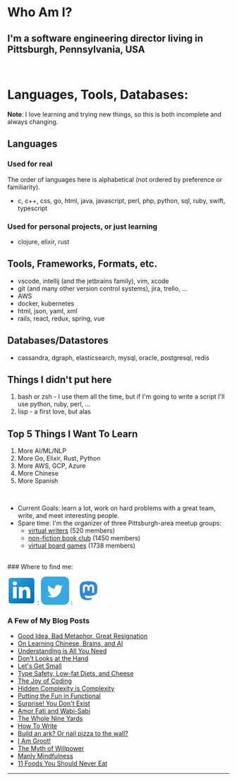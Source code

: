 <!--
**rlunde/rlunde** is a ✨ _special_ ✨ repository because its `README.md` (this file) appears on your GitHub profile.
-->

# Who Am I?

## I'm a software engineering director living in Pittsburgh, Pennsylvania, USA

<br />

# Languages, Tools, Databases:

**Note**: I love learning and trying new things, so this is both incomplete and always changing.

## Languages

### Used for real

The order of languages here is alphabetical (not ordered by preference or familiarity).

- c, c++, css, go, html, java, javascript, perl, php, python, sql, ruby, swift, typescript

### Used for personal projects, or just learning

- clojure, elixir, rust

## Tools, Frameworks, Formats, etc.

- vscode, intellij (and the jetbrains family), vim, xcode
- git (and many other version control systems), jira, trello, ...
- AWS
- docker, kubernetes
- html, json, yaml, xml
- rails, react, redux, spring, vue

## Databases/Datastores

- cassandra, dgraph, elasticsearch, mysql, oracle, postgresql, redis

## Things I didn't put here

1. bash or zsh - I use them all the time, but if I'm going to write a script I'll use python, ruby, perl, ...
2. lisp - a first love, but alas

## Top 5 Things I Want To Learn

1. More AI/ML/NLP
2. More Go, Elixir, Rust, Python
3. More AWS, GCP, Azure
4. More Chinese
5. More Spanish

<br />

- Current Goals: learn a lot, work on hard problems with a great team, write, and meet interesting people.
- Spare time: I'm the organizer of three Pittsburgh-area meetup groups:
  - [virtual writers](https://www.meetup.com/virtual-writers-meetup/) (520 members)
  - [non-fiction book club](https://www.meetup.com/Pittsburgh-NonFiction-Round-Table/) (1450 members)
  - [virtual board games](https://www.meetup.com/Board-Gaming-Geeks) (1738 members)

<br />
### Where to find me:

[![linkedin](images/linkedin.png)](https://www.linkedin.com/in/ron-lunde-6205) : [![twitter](images/twitter.png)](https://www.twitter.com/rlunde) : [![mastodon](images/mastodon1.png)](https://www.mastodon.social/@rontology)


### A Few of My Blog Posts

- [Good Idea, Bad Metaphor, Great Resignation](https://ron-lunde.medium.com/good-idea-bad-metaphor-great-resignation-fbd283fc48f)
- [On Learning Chinese, Brains, and AI](https://ron-lunde.medium.com/on-learning-chinese-brains-and-ai-df635f4659fd)
- [Understanding is All You Need](https://ron-lunde.medium.com/understanding-is-all-you-need-36a56a6d0ca)
- [Don't Looks at the Hand](https://ron-lunde.medium.com/dont-look-at-the-hand-a6dca80e4bce)
- [Let's Get Small](https://medium.com/@rlunde/lets-get-small-df796fca1944)
- [Type Safety, Low-fat Diets, and Cheese](https://medium.com/@rlunde/type-safety-low-fat-diets-and-cheese-1bb113656d0)
- [The Joy of Coding](https://medium.com/@rlunde/the-joy-of-coding-f788cab20bbb)
- [Hidden Complexity is Complexity](https://medium.com/@rlunde/hidden-complexity-is-complexity-a88d242f2322)
- [Putting the Fun in Functional](https://medium.com/@rlunde/kick-em-in-the-monads-4151d57b613d)
- [Surprise! You Don't Exist](https://medium.com/@rlunde/surprise-you-dont-exist-52dcbc75b11f)
- [Amor Fati and Wabi-Sabi](https://medium.com/@rlunde/attitude-101-amor-fati-and-wabi-sabi-2c1208974df3)
- [The Whole Nine Yards](https://medium.com/@rlunde/the-whole-nine-yards-428d0f095b2c)
- [How To Write](https://medium.com/@rlunde/how-to-write-4f3f19d39bb9)
- [Build an ark? Or nail pizza to the wall?](https://medium.com/@rlunde/build-an-ark-or-nail-pizza-to-the-wall-ac07be90b4bd)
- [I Am Groot!](https://medium.com/@rlunde/i-am-groot-f3dad5a805bb)
- [The Myth of Willpower](https://medium.com/@rlunde/the-myth-of-willpower-56756e5f606c)
- [Manly Mindfulness](https://medium.com/@rlunde/manly-mindfulness-8c16b4ca17bf)
- [11 Foods You Should Never Eat](https://medium.com/@rlunde/11-foods-you-should-never-eat-57d469aa0cf1)

---

